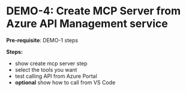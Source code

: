 # DEMO-4: Create MCP Server from Azure API Management service

**Pre-requisite**: DEMO-1 steps

**Steps:**

- show create mcp server step
- select the tools you want
- test calling API from Azure Portal
- **optional** show how to call from VS Code